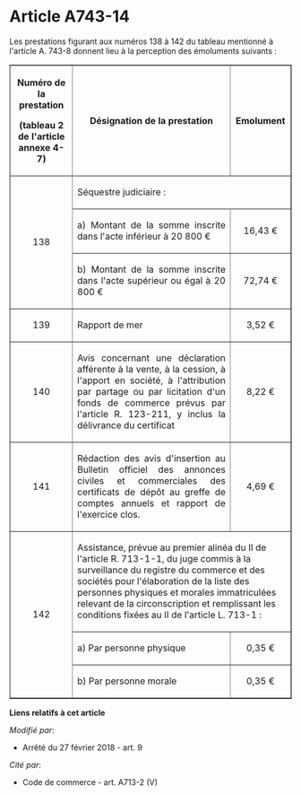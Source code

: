 # Article A743-14

Les prestations figurant aux numéros 138 à 142 du tableau mentionné à l'article A. 743-8 donnent lieu à la perception des
émoluments suivants :

<table border="1">
  <tbody>
    <tr>
      <th>

Numéro de la prestation

(tableau 2 de l'article annexe 4-7)</th>
      <th>

Désignation de la prestation</th>
      <th>

Emolument</th>
    </tr>
    <tr>
      <td rowspan="3" align="center">

138</td>
      <td align="left" colspan="2">

Séquestre judiciaire :</td>
    </tr>
    <tr>
      <td align="justify">

a) Montant de la somme inscrite dans l'acte inférieur à 20 800 €</td>
      <td align="center">

16,43 €</td>
    </tr>
    <tr>
      <td align="justify">

b) Montant de la somme inscrite dans l'acte supérieur ou égal à 20 800 €</td>
      <td align="center">

72,74 €</td>
    </tr>
    <tr>
      <td align="center">

139</td>
      <td align="justify">

Rapport de mer</td>
      <td align="center">

3,52 €</td>
    </tr>
    <tr>
      <td align="center">

140</td>
      <td align="justify">

Avis concernant une déclaration afférente à la vente, à la cession, à l'apport en société, à l'attribution par partage ou par
licitation d'un fonds de commerce prévus par l'article R. 123-211, y inclus la délivrance du certificat</td>
      <td align="center">

8,22 €</td>
    </tr>
    <tr>
      <td align="center">

141

</td>
      <td align="justify">

Rédaction des avis d'insertion au Bulletin officiel des annonces civiles et commerciales des certificats de dépôt au greffe
de comptes annuels et rapport de l'exercice clos.</td>
      <td align="center">

4,69 €</td>
    </tr>
    <tr>
      <td align="center" rowspan="3">

142</td>
      <td align="left" colspan="2">

Assistance, prévue au premier alinéa du II de l'article R. 713-1-1, du juge commis à la surveillance du registre du commerce
et des sociétés pour l'élaboration de la liste des personnes physiques et morales immatriculées relevant de la
circonscription et remplissant les conditions fixées au II de l'article L. 713-1 :</td>
    </tr>
    <tr>
      <td align="justify">

a) Par personne physique</td>
      <td align="center">

0,35 €</td>
    </tr>
    <tr>
      <td align="justify">

b) Par personne morale</td>
      <td align="center">

0,35 €</td>
    </tr>
  </tbody>
</table>

**Liens relatifs à cet article**

_Modifié par_:

  - Arrêté du 27 février 2018 - art. 9

_Cité par_:

  - Code de commerce - art. A713-2 (V)
